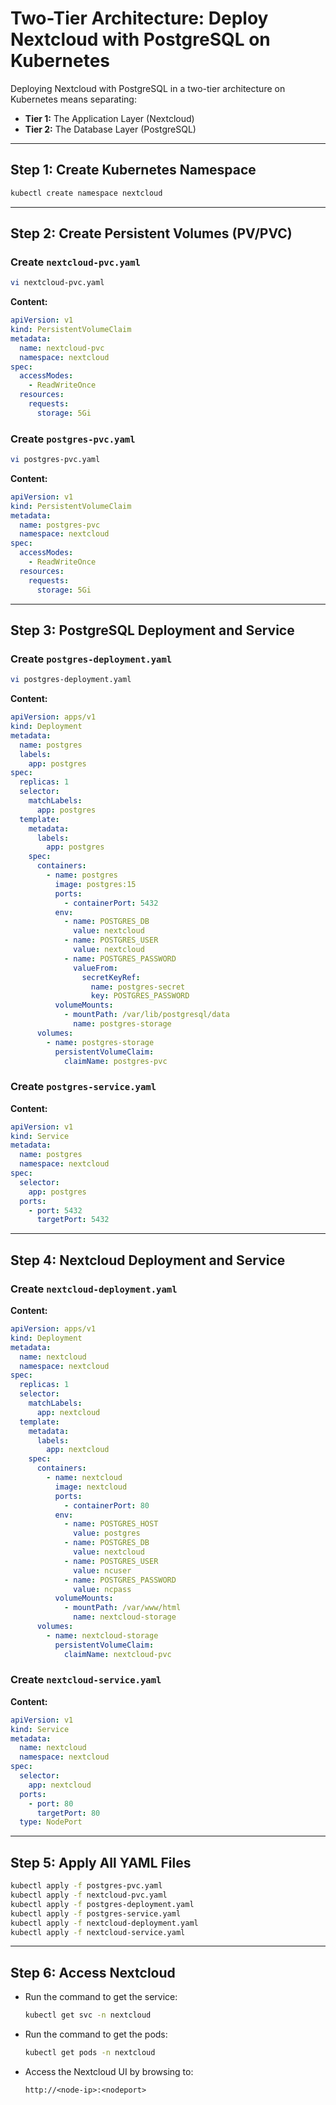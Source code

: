 
# Two-Tier Architecture: Deploy Nextcloud with PostgreSQL on Kubernetes

Deploying Nextcloud with PostgreSQL in a two-tier architecture on Kubernetes means separating:

- **Tier 1:** The Application Layer (Nextcloud)  
- **Tier 2:** The Database Layer (PostgreSQL)

---

## Step 1: Create Kubernetes Namespace

```bash
kubectl create namespace nextcloud
```

---

## Step 2: Create Persistent Volumes (PV/PVC)

### Create `nextcloud-pvc.yaml`

```bash
vi nextcloud-pvc.yaml
```

**Content:**
```yaml
apiVersion: v1
kind: PersistentVolumeClaim
metadata:
  name: nextcloud-pvc
  namespace: nextcloud
spec:
  accessModes:
    - ReadWriteOnce
  resources:
    requests:
      storage: 5Gi
```

### Create `postgres-pvc.yaml`

```bash
vi postgres-pvc.yaml
```

**Content:**
```yaml
apiVersion: v1
kind: PersistentVolumeClaim
metadata:
  name: postgres-pvc
  namespace: nextcloud
spec:
  accessModes:
    - ReadWriteOnce
  resources:
    requests:
      storage: 5Gi
```

---

## Step 3: PostgreSQL Deployment and Service

### Create `postgres-deployment.yaml`

```bash
vi postgres-deployment.yaml
```

**Content:**
```yaml
apiVersion: apps/v1
kind: Deployment
metadata:
  name: postgres
  labels:
    app: postgres
spec:
  replicas: 1
  selector:
    matchLabels:
      app: postgres
  template:
    metadata:
      labels:
        app: postgres
    spec:
      containers:
        - name: postgres
          image: postgres:15
          ports:
            - containerPort: 5432
          env:
            - name: POSTGRES_DB
              value: nextcloud
            - name: POSTGRES_USER
              value: nextcloud
            - name: POSTGRES_PASSWORD
              valueFrom:
                secretKeyRef:
                  name: postgres-secret
                  key: POSTGRES_PASSWORD
          volumeMounts:
            - mountPath: /var/lib/postgresql/data
              name: postgres-storage
      volumes:
        - name: postgres-storage
          persistentVolumeClaim:
            claimName: postgres-pvc
```

### Create `postgres-service.yaml`

**Content:**
```yaml
apiVersion: v1
kind: Service
metadata:
  name: postgres
  namespace: nextcloud
spec:
  selector:
    app: postgres
  ports:
    - port: 5432
      targetPort: 5432
```

---

## Step 4: Nextcloud Deployment and Service

### Create `nextcloud-deployment.yaml`

**Content:**
```yaml
apiVersion: apps/v1
kind: Deployment
metadata:
  name: nextcloud
  namespace: nextcloud
spec:
  replicas: 1
  selector:
    matchLabels:
      app: nextcloud
  template:
    metadata:
      labels:
        app: nextcloud
    spec:
      containers:
        - name: nextcloud
          image: nextcloud
          ports:
            - containerPort: 80
          env:
            - name: POSTGRES_HOST
              value: postgres
            - name: POSTGRES_DB
              value: nextcloud
            - name: POSTGRES_USER
              value: ncuser
            - name: POSTGRES_PASSWORD
              value: ncpass
          volumeMounts:
            - mountPath: /var/www/html
              name: nextcloud-storage
      volumes:
        - name: nextcloud-storage
          persistentVolumeClaim:
            claimName: nextcloud-pvc
```

### Create `nextcloud-service.yaml`

**Content:**
```yaml
apiVersion: v1
kind: Service
metadata:
  name: nextcloud
  namespace: nextcloud
spec:
  selector:
    app: nextcloud
  ports:
    - port: 80
      targetPort: 80
  type: NodePort
```

---

## Step 5: Apply All YAML Files

```bash
kubectl apply -f postgres-pvc.yaml
kubectl apply -f nextcloud-pvc.yaml
kubectl apply -f postgres-deployment.yaml
kubectl apply -f postgres-service.yaml
kubectl apply -f nextcloud-deployment.yaml
kubectl apply -f nextcloud-service.yaml
```

---

## Step 6: Access Nextcloud

- Run the command to get the service:
  ```bash
  kubectl get svc -n nextcloud
  ```

- Run the command to get the pods:
  ```bash
  kubectl get pods -n nextcloud
  ```

- Access the Nextcloud UI by browsing to:
  ```
  http://<node-ip>:<nodeport>
  ```
